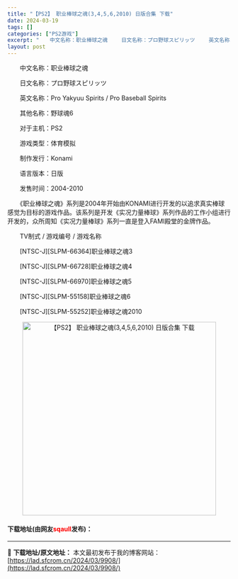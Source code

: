 ```yaml
---
title: "【PS2】 职业棒球之魂(3,4,5,6,2010) 日版合集 下载"
date: 2024-03-19
tags: []
categories: ["PS2游戏"]
excerpt: "　　中文名称：职业棒球之魂 　　日文名称：プロ野球スピリッツ 　　英文名称：Pro Yakyuu Spirits / Pro Baseball Spirits 　　其他名称：野球魂6 　　对于主机：PS2 　　游戏类型：体育模拟 　　制作发行：Konami 　　语言版本：日版 　　发售时间：2004&hellip;"
layout: post
---
```


 <p>　　中文名称：职业棒球之魂</p> <p>　　日文名称：プロ野球スピリッツ</p> <p>　　英文名称：Pro Yakyuu Spirits / Pro Baseball Spirits</p> <p>　　其他名称：野球魂6</p> <p>　　对于主机：PS2</p> <p>　　游戏类型：体育模拟</p> <p>　　制作发行：Konami</p> <p>　　语言版本：日版</p> <p>　　发售时间：2004-2010</p> <p>　　《职业棒球之魂》系列是2004年开始由KONAMI进行开发的以追求真实棒球感觉为目标的游戏作品。该系列是开发《实况力量棒球》系列作品的工作小组进行开发的，众所周知《实况力量棒球》系列一直是登入FAMI殿堂的金牌作品。</p> <p>　　TV制式 / 游戏编号 / 游戏名称</p> <p>　　[NTSC-J][SLPM-66364]职业棒球之魂3</p> <p>　　[NTSC-J][SLPM-66728]职业棒球之魂4</p> <p>　　[NTSC-J][SLPM-66970]职业棒球之魂5</p> <p>　　[NTSC-J][SLPM-55158]职业棒球之魂6</p> <p>　　[NTSC-J][SLPM-55252]职业棒球之魂2010</p> <p align="center"><img align="" border="0" src="https://lad.sfcrom.cn/wp-content/uploads/2024/03/20240319_65f998f4061b7.jpg" width="437" alt="【PS2】 职业棒球之魂(3,4,5,6,2010) 日版合集 下载" /></p> <p><h4>下载地址(由网友<font color="red">sqaull</font>发布)：</h4></p> 

---
📖 **下载地址/原文地址：** 本文最初发布于我的博客网站：[https://lad.sfcrom.cn/2024/03/9908/](https://lad.sfcrom.cn/2024/03/9908/)
